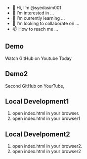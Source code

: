 - 👋 Hi, I’m @syedasim001
- 👀 I’m interested in ...
- 🌱 I’m currently learning ...
- 💞️ I’m looking to collaborate on ...
- 📫 How to reach me ...

## Demo
Watch GitHub on Youtube Today


## Demo2

Second GitHub  on YourTube,

## Local Development1
1. open index.html in your browser.
2. open index.html in your browser1

## Local Develpoment2
1. open index.html in your browser2.
2. open index.html in your browser2
<!---
syedasim001/syedasim001 is a ✨ special ✨ repository because its `README.md` (this file) appears on your GitHub profile.
You can click the Preview link to take a look at your changes.
--->

